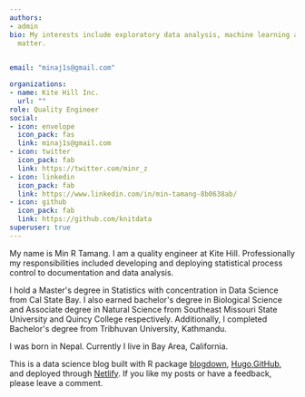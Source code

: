 ```yaml
---
authors:
- admin
bio: My interests include exploratory data analysis, machine learning and natural language processing
  matter.

    
email: "minaj1s@gmail.com"

organizations:
- name: Kite Hill Inc.
  url: ""
role: Quality Engineer
social:
- icon: envelope
  icon_pack: fas
  link: minaj1s@gmail.com
- icon: twitter
  icon_pack: fab
  link: https://twitter.com/minr_z
- icon: linkedin
  icon_pack: fab
  link: https://www.linkedin.com/in/min-tamang-8b0638ab/
- icon: github
  icon_pack: fab
  link: https://github.com/knitdata
superuser: true
---
```


My name is Min R Tamang. I am a quality engineer at Kite Hill. Professionally my responsibilities included developing and deploying statistical process control to documentation and data analysis.

I hold a Master's degree in Statistics with concentration in Data Science from Cal State Bay. I also earned bachelor's degree in Biological Science and Associate degree in Natural Science from Southeast Missouri State University and Quincy College respectively. Additionally, I completed Bachelor's degree from Tribhuvan University, Kathmandu. 

I was born in Nepal. Currently I live in Bay Area, California. 

This is a data science blog built with R package [blogdown](https://cran.r-project.org/web/packages/blogdown/index.html), [Hugo](https://gohugo.io/),[GitHub](https://github.com/knitdata/minrblog), and deployed through [Netlify](https://www.netlify.com/). If you like my posts or have a feedback, please leave a comment. 
